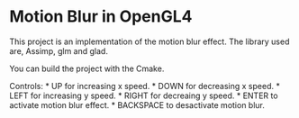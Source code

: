# Motion Blur in OpenGL4

This project is an implementation of the motion blur effect.
The library used are, Assimp, glm and glad.

You can build the project with the Cmake.

Controls: * UP for increasing x speed.
          * DOWN for decreasing x speed.
          * LEFT for increasing y speed.
          * RIGHT for decreaing y speed.
          * ENTER to activate motion blur effect.
          * BACKSPACE to desactivate motion blur.
